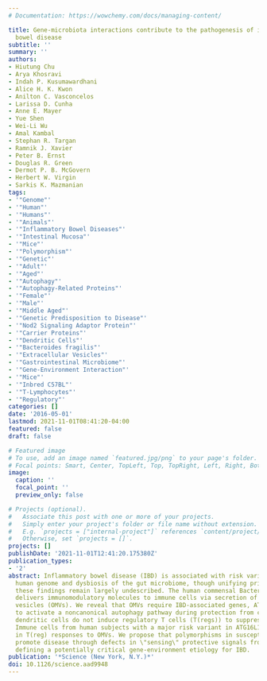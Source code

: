 ```yaml
---
# Documentation: https://wowchemy.com/docs/managing-content/

title: Gene-microbiota interactions contribute to the pathogenesis of inflammatory
  bowel disease
subtitle: ''
summary: ''
authors:
- Hiutung Chu
- Arya Khosravi
- Indah P. Kusumawardhani
- Alice H. K. Kwon
- Anilton C. Vasconcelos
- Larissa D. Cunha
- Anne E. Mayer
- Yue Shen
- Wei-Li Wu
- Amal Kambal
- Stephan R. Targan
- Ramnik J. Xavier
- Peter B. Ernst
- Douglas R. Green
- Dermot P. B. McGovern
- Herbert W. Virgin
- Sarkis K. Mazmanian
tags:
- '"Genome"'
- '"Human"'
- '"Humans"'
- '"Animals"'
- '"Inflammatory Bowel Diseases"'
- '"Intestinal Mucosa"'
- '"Mice"'
- '"Polymorphism"'
- '"Genetic"'
- '"Adult"'
- '"Aged"'
- '"Autophagy"'
- '"Autophagy-Related Proteins"'
- '"Female"'
- '"Male"'
- '"Middle Aged"'
- '"Genetic Predisposition to Disease"'
- '"Nod2 Signaling Adaptor Protein"'
- '"Carrier Proteins"'
- '"Dendritic Cells"'
- '"Bacteroides fragilis"'
- '"Extracellular Vesicles"'
- '"Gastrointestinal Microbiome"'
- '"Gene-Environment Interaction"'
- '"Mice"'
- '"Inbred C57BL"'
- '"T-Lymphocytes"'
- '"Regulatory"'
categories: []
date: '2016-05-01'
lastmod: 2021-11-01T08:41:20-04:00
featured: false
draft: false

# Featured image
# To use, add an image named `featured.jpg/png` to your page's folder.
# Focal points: Smart, Center, TopLeft, Top, TopRight, Left, Right, BottomLeft, Bottom, BottomRight.
image:
  caption: ''
  focal_point: ''
  preview_only: false

# Projects (optional).
#   Associate this post with one or more of your projects.
#   Simply enter your project's folder or file name without extension.
#   E.g. `projects = ["internal-project"]` references `content/project/deep-learning/index.md`.
#   Otherwise, set `projects = []`.
projects: []
publishDate: '2021-11-01T12:41:20.175380Z'
publication_types:
- '2'
abstract: Inflammatory bowel disease (IBD) is associated with risk variants in the
  human genome and dysbiosis of the gut microbiome, though unifying principles for
  these findings remain largely undescribed. The human commensal Bacteroides fragilis
  delivers immunomodulatory molecules to immune cells via secretion of outer membrane
  vesicles (OMVs). We reveal that OMVs require IBD-associated genes, ATG16L1 and NOD2,
  to activate a noncanonical autophagy pathway during protection from colitis. ATG16L1-deficient
  dendritic cells do not induce regulatory T cells (T(regs)) to suppress mucosal inflammation.
  Immune cells from human subjects with a major risk variant in ATG16L1 are defective
  in T(reg) responses to OMVs. We propose that polymorphisms in susceptibility genes
  promote disease through defects in \"sensing\" protective signals from the microbiome,
  defining a potentially critical gene-environment etiology for IBD.
publication: '*Science (New York, N.Y.)*'
doi: 10.1126/science.aad9948
---
```

